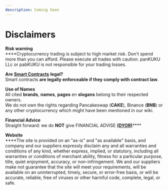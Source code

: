 ```yaml
---
description: Coming Soon
---
```


# Disclaimers

**Risk warning**\
****Cryptocurrency trading is subject to high market risk. Don't spend more than you can afford. Please execute all trades with caution. panKUKU LLc or pabKUKU is not responsible for your trading losses.

**Are** [**Smart Contracts**](../knowledge-center/glossary-and-vocab.md) **legal?**\
Smart contracts **are legally enforceable if they comply with contract law**.

**Use of Names**\
All cited **brands**, **names**, **pages** en **slogans** belong to their respected owners.\
We do not own the rights regarding Pancakeswap (**CAKE**), Binance (**BNB**) or any other cryptocurrency which might have been mentioned in our wiki.

**Financial Advice**\
Straight forward: we do **NOT** give FINANCIAL ADVISE [**(DYOR)**](../knowledge-center/glossary-and-vocab.md)****

**Website**\
****The site is provided on an "as-is" and "as available" basis, and company and our suppliers expressly disclaim any and all warranties and conditions of any kind, whether express, implied, or statutory, including all warranties or conditions of merchant ability, fitness for a particular purpose, title, quiet enjoyment, accuracy, or non-infringement.  We and our suppliers make not guarantee that the site will meet your requirements, will be available on an uninterrupted, timely, secure, or error-free basis, or will be accurate, reliable, free of viruses or other harmful code, complete, legal, or safe.
